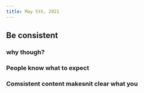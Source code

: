 ```yaml
---
title: May 5th, 2021
---
```


## Be consistent
### why though?
### People know what to expect
### Comsistent content makesnit clear what you
